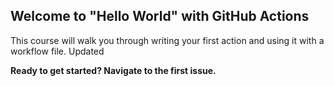 ## Welcome to "Hello World" with GitHub Actions

This course will walk you through writing your first action and using it with a workflow file. 
Updated

**Ready to get started? Navigate to the first issue.**
